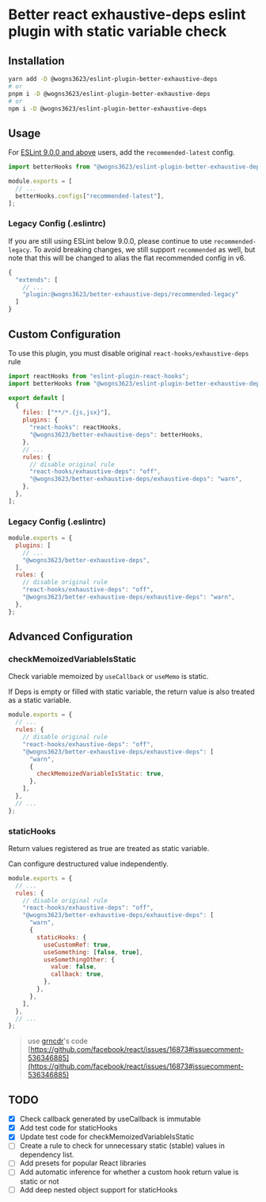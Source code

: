 # Better react exhaustive-deps eslint plugin with static variable check

## Installation

```bash
yarn add -D @wogns3623/eslint-plugin-better-exhaustive-deps
# or
pnpm i -D @wogns3623/eslint-plugin-better-exhaustive-deps
# or
npm i -D @wogns3623/eslint-plugin-better-exhaustive-deps
```

## Usage

For [ESLint 9.0.0 and above](https://eslint.org/blog/2024/04/eslint-v9.0.0-released/) users, add the `recommended-latest` config.

```javascript
import betterHooks from "@wogns3623/eslint-plugin-better-exhaustive-deps";

module.exports = [
  // ...
  betterHooks.configs["recommended-latest"],
];
```

### Legacy Config (.eslintrc)

If you are still using ESLint below 9.0.0, please continue to use `recommended-legacy`. To avoid breaking changes, we still support `recommended` as well, but note that this will be changed to alias the flat recommended config in v6.

```js
{
  "extends": [
    // ...
    "plugin:@wogns3623/better-exhaustive-deps/recommended-legacy"
  ]
}
```

## Custom Configuration

To use this plugin, you must disable original `react-hooks/exhaustive-deps` rule

```js
import reactHooks from "eslint-plugin-react-hooks";
import betterHooks from "@wogns3623/eslint-plugin-better-exhaustive-deps";

export default [
  {
    files: ["**/*.{js,jsx}"],
    plugins: {
      "react-hooks": reactHooks,
      "@wogns3623/better-exhaustive-deps": betterHooks,
    },
    // ...
    rules: {
      // disable original rule
      "react-hooks/exhaustive-deps": "off",
      "@wogns3623/better-exhaustive-deps/exhaustive-deps": "warn",
    },
  },
];
```

### Legacy Config (.eslintrc)

```js
module.exports = {
  plugins: [
    // ...
    "@wogns3623/better-exhaustive-deps",
  ],
  rules: {
    // disable original rule
    "react-hooks/exhaustive-deps": "off",
    "@wogns3623/better-exhaustive-deps/exhaustive-deps": "warn",
  },
};
```

## Advanced Configuration

### checkMemoizedVariableIsStatic

Check variable memoized by `useCallback` or `useMemo` is static.

If Deps is empty or filled with static variable, the return value is also treated as a static variable.

```javascript
module.exports = {
  // ...
  rules: {
    // disable original rule
    "react-hooks/exhaustive-deps": "off",
    "@wogns3623/better-exhaustive-deps/exhaustive-deps": [
      "warn",
      {
        checkMemoizedVariableIsStatic: true,
      },
    ],
  },
  // ...
};
```

### staticHooks

Return values ​​registered as true are treated as static variable.

Can configure destructured value independently.

```javascript
module.exports = {
  // ...
  rules: {
    // disable original rule
    "react-hooks/exhaustive-deps": "off",
    "@wogns3623/better-exhaustive-deps/exhaustive-deps": [
      "warn",
      {
        staticHooks: {
          useCustomRef: true,
          useSomething: [false, true],
          useSomethingOther: {
            value: false,
            callback: true,
          },
        },
      },
    ],
  },
  // ...
};
```

> use [grncdr](https://github.com/grncdr)'s code
> [https://github.com/facebook/react/issues/16873#issuecomment-536346885](https://github.com/facebook/react/issues/16873#issuecomment-536346885)

## TODO

- [x] Check callback generated by useCallback is immutable
- [x] Add test code for staticHooks
- [x] Update test code for checkMemoizedVariableIsStatic
- [ ] Create a rule to check for unnecessary static (stable) values in dependency list.
- [ ] Add presets for popular React libraries
- [ ] Add automatic inference for whether a custom hook return value is static or not
- [ ] Add deep nested object support for staticHooks
